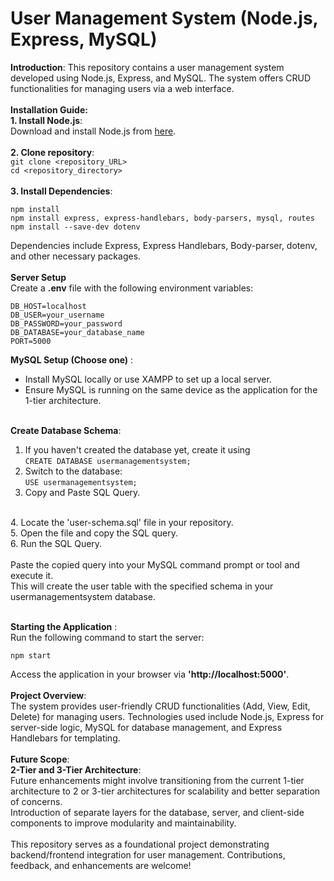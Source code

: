 # User Management System (Node.js, Express, MySQL)
**Introduction**:
This repository contains a user management system developed using Node.js, Express, and MySQL. The system offers CRUD functionalities for managing users via a web interface.
<br><br>
**Installation Guide:**<br>
**1. Install Node.js**:<br>
   Download and install Node.js from <a href="https://nodejs.org/">here</a>.<br><br>
**2. Clone repository**:<br>
```git clone <repository_URL>```<br>
```cd <repository_directory>```<br><br>
**3. Install Dependencies**:<br>
```
npm install
npm install express, express-handlebars, body-parsers, mysql, routes
npm install --save-dev dotenv
```
Dependencies include Express, Express Handlebars, Body-parser, dotenv, and other necessary packages.<br><br>
**Server Setup**<br>
Create a **.env** file with the following environment variables:<br>
```
DB_HOST=localhost
DB_USER=your_username
DB_PASSWORD=your_password
DB_DATABASE=your_database_name
PORT=5000
```
**MySQL Setup (Choose one)** :<br>
- Install MySQL locally or use XAMPP to set up a local server.<br>
- Ensure MySQL is running on the same device as the application for the 1-tier architecture.<br><br>

**Create Database Schema**:<br>

1. If you haven't created the database yet, create it using<br>
```CREATE DATABASE usermanagementsystem;```<br>
2. Switch to the database:<br>
```USE usermanagementsystem;```<br>
3. Copy and Paste SQL Query.
<br>
4. Locate the 'user-schema.sql' file in your repository.
<br>
5. Open the file and copy the SQL query.
<br>
6. Run the SQL Query.
<br><br>
Paste the copied query into your MySQL command prompt or tool and execute it.<br>
This will create the user table with the specified schema in your usermanagementsystem database.<br><br>

**Starting the Application** :<br>
Run the following command to start the server:<br>
```
npm start
```
Access the application in your browser via **'http://localhost:5000'**.
<br><br>
**Project Overview**:<br>
The system provides user-friendly CRUD functionalities (Add, View, Edit, Delete) for managing users. Technologies used include Node.js, Express for server-side logic, MySQL for database management, and Express Handlebars for templating.<br><br>
**Future Scope**:<br>
**2-Tier and 3-Tier Architecture**:<br>
Future enhancements might involve transitioning from the current 1-tier architecture to 2 or 3-tier architectures for scalability and better separation of concerns.<br>
Introduction of separate layers for the database, server, and client-side components to improve modularity and maintainability.<br><br>
This repository serves as a foundational project demonstrating backend/frontend integration for user management. Contributions, feedback, and enhancements are welcome!

